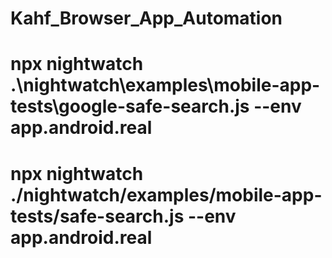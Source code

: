 # Kahf_Browser_App_Automation
# npx nightwatch .\nightwatch\examples\mobile-app-tests\google-safe-search.js --env app.android.real
# npx nightwatch ./nightwatch/examples/mobile-app-tests/safe-search.js --env app.android.real